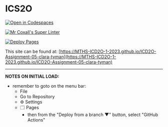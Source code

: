 # ICS2O

[![Open in Codespaces](https://classroom.github.com/assets/launch-codespace-7f7980b617ed060a017424585567c406b6ee15c891e84e1186181d67ecf80aa0.svg)](https://classroom.github.com/open-in-codespaces?assignment_repo_id=15128718)

[![Mr Coxall's Super Linter](https://github.com/MTHS-ICD2O-1-2023/ICD2O-Assignment-05-clara-tyman/workflows/Mr%20Coxall's%20Super%20Linter/badge.svg)](https://github.com/MTHS-ICD2O-1-2023/ICD2O-Assignment-05-clara-tyman/actions)

[![Deploy Pages](https://github.com/MTHS-ICD2O-1-2023/ICD2O-Assignment-05-clara-tyman/workflows/Deploy%20Pages/badge.svg)](https://github.com/MTHS-ICD2O-1-2023/ICD2O-Assignment-05-clara-tyman/actions)

This site can be found at: [https://MTHS-ICD2O-1-2023.github.io/ICD2O-Assignment-05-clara-tyman](https://MTHS-ICD2O-1-2023.github.io/ICD2O-Assignment-05-clara-tyman)

---

**NOTES ON INITIAL LOAD:**
- remember to goto on the menu bar:
  - File
  - Go to Repository
  - ⚙ Settings
  - 🗔 Pages
    - then from the "Deploy from a branch ▼" button, select "GitHub Actions"
